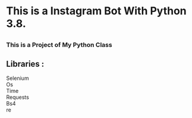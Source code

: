<html>
	<body>		
		<h1>This is a Instagram Bot With Python 3.8.</h1>
		<h2><h3>This is a Project of My Python Class</h2>
		<h2>Libraries :</h2>
		<p>Selenium<br>Os<br>Time<br>Requests<br>Bs4<br>re</p>
	</body>
</html>
